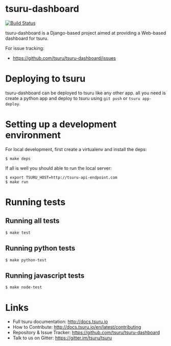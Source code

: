 # tsuru-dashboard

[![Build Status](https://secure.travis-ci.org/tsuru/tsuru-dashboard.png?branch=master)](http://travis-ci.org/tsuru/tsuru-dashboard)

tsuru-dashboard is a Django-based project aimed at providing a Web-based dashboard for tsuru.

For issue tracking:

* https://github.com/tsuru/tsuru-dashboard/issues

# Deploying to tsuru

tsuru-dashboard can be deployed to tsuru like any other app.
all you need is create a python app and deploy to tsuru using `git push` or `tsuru app-deploy`.

# Setting up a development environment

For local development, first create a virtualenv and install the deps:

    $ make deps

If all is well you should able to run the local server:

    $ export TSURU_HOST=http://tsuru-api-endpoint.com
    $ make run

# Running tests

## Running all tests

    $ make test

## Running python tests

    $ make python-test

## Running javascript tests

    $ make node-test

# Links

- Full tsuru documentation: http://docs.tsuru.io
- How to Contribute: http://docs.tsuru.io/en/latest/contributing
- Repository & Issue Tracker: https://github.com/tsuru/tsuru-dashboard
- Talk to us on Gitter: https://gitter.im/tsuru/tsuru

